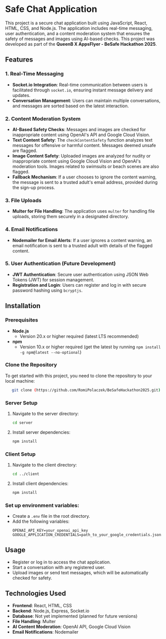 # Safe Chat Application

This project is a secure chat application built using JavaScript, React, HTML, CSS, and Node.js. The application includes real-time messaging, user authentication, and a content moderation system that ensures the safety of messages and images using AI-based checks. This project was developed as part of the **QueenB X AppsFlyer - BeSafe Hackathon 2025**.

## Features

### 1. Real-Time Messaging
- **Socket.io Integration**: Real-time communication between users is facilitated through `socket.io`, ensuring instant message delivery and updates.
- **Conversation Management**: Users can maintain multiple conversations, and messages are sorted based on the latest interaction.

### 2. Content Moderation System
- **AI-Based Safety Checks**: Messages and images are checked for inappropriate content using OpenAI's API and Google Cloud Vision.
- **Text Content Safety**: The `checkContentSafety` function analyzes text messages for offensive or harmful content. Messages deemed unsafe are flagged.
- **Image Content Safety**: Uploaded images are analyzed for nudity or inappropriate content using Google Cloud Vision and OpenAI's moderation tools. Images related to swimsuits or beach scenes are also flagged.
- **Fallback Mechanism**: If a user chooses to ignore the content warning, the message is sent to a trusted adult's email address, provided during the sign-up process.

### 3. File Uploads
- **Multer for File Handling**: The application uses `multer` for handling file uploads, storing them securely in a designated directory.

### 4. Email Notifications
- **Nodemailer for Email Alerts**: If a user ignores a content warning, an email notification is sent to a trusted adult with details of the flagged content.

### 5. User Authentication (Future Development)
- **JWT Authentication**: Secure user authentication using JSON Web Tokens (JWT) for session management.
- **Registration and Login**: Users can register and log in with secure password hashing using `bcryptjs`.


## Installation

### Prerequisites

- **Node.js**
  - Version 20.x or higher required (latest LTS recommended)
- **npm**
  - Version 10.x or higher required (get the latest by running `npm install -g npm@latest --no-optional`)

### Clone the Repository

To get started with this project, you need to clone the repository to your local machine:

```bash
   git clone (https://github.com/RomiPolaczek/BeSafeHackathon2025.git)
   ```

### Server Setup

1. Navigate to the server directory:
   ```bash
   cd server
   ```
2. Install server dependencies:
   ```bash
   npm install
   ```

### Client Setup

1. Navigate to the client directory:
   ```bash
   cd ../client
   ```
2. Install client dependencies:
   ```bash
   npm install
   ```

### Set up environment variables:
   - Create a `.env` file in the root directory.
   - Add the following variables:
     ```
     OPENAI_API_KEY=your_openai_api_key
     GOOGLE_APPLICATION_CREDENTIALS=path_to_your_google_credentials.json
     ```

## Usage

- Register or log in to access the chat application.
- Start a conversation with any registered user.
- Upload images or send text messages, which will be automatically checked for safety.

## Technologies Used

- **Frontend**: React, HTML, CSS
- **Backend**: Node.js, Express, Socket.io
- **Database**: Not yet implemented (planned for future versions)
- **File Handling**: Multer
- **AI Content Moderation**: OpenAI API, Google Cloud Vision
- **Email Notifications**: Nodemailer
